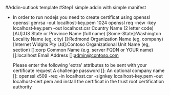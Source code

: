 #Addin-outlook template
#Step1 simple addin with simple manifest
* In order to run nodejs you need to create certificat using openssl
openssl genrsa -out localhost-key.pem 1024 
openssl req -new -key localhost-key.pem -out localhost.csr
  Country Name (2 letter code) [AU]:US
  State or Province Name (full name) [Some-State]:Washington
  Locality Name (eg, city) []:Redmond
  Organization Name (eg, company) [Internet Widgits Pty Ltd]:Contoso
  Organizational Unit Name (eg, section) []:corp
  Common Name (e.g. server FQDN or YOUR name) []:localhost
  Email Address []:admin@contoso.com

  Please enter the following 'extra' attributes
  to be sent with your certificate request
  A challenge password []:
  An optional company name []:
openssl x509 -req -in localhost.csr -signkey localhost-key.pem -out localhost-cert.pem
and install the certificat in the trust root certification authority

